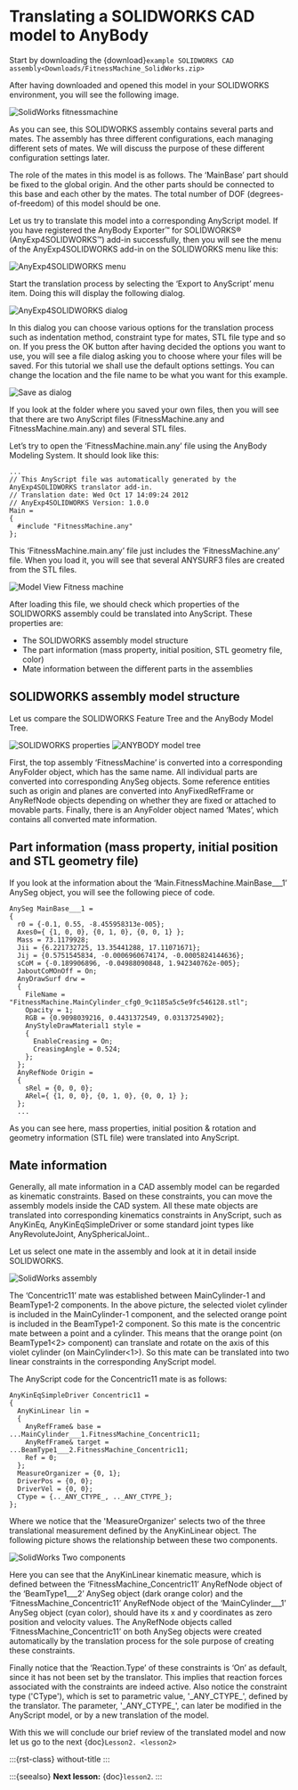 # Translating a SOLIDWORKS CAD model to AnyBody

Start by downloading the {download}`example SOLIDWORKS CAD assembly<Downloads/FitnessMachine_SolidWorks.zip>`

After having downloaded and opened this model in your SOLIDWORKS
environment, you will see the following image.

![SolidWorks fitnessmachine](_static/lesson1/lesson1_image1.png)

As you can see, this SOLIDWORKS assembly contains several parts and
mates. The assembly has three different configurations, each managing
different sets of mates. We will discuss the purpose of these different
configuration settings later.

The role of the mates in this model is as follows. The ‘MainBase’ part
should be fixed to the global origin. And the other parts should be
connected to this base and each other by the mates. The total number of
DOF (degrees-of-freedom) of this model should be one.

Let us try to translate this model into a corresponding AnyScript model.
If you have registered the AnyBody Exporter™ for SOLIDWORKS®
(AnyExp4SOLIDWORKS™) add-in successfully, then you will see the menu of
the AnyExp4SOLIDWORKS add-in on the SOLIDWORKS menu like this:

![AnyExp4SOLIDWORKS menu](_static/lesson1/lesson1_image2.png)

Start the translation process by selecting the ‘Export to AnyScript’
menu item. Doing this will display the following dialog.

![AnyExp4SOLIDWORKS dialog](_static/lesson1/lesson1_image3.png)

In this dialog you can choose various options for the translation
process such as indentation method, constraint type for mates, STL file
type and so on. If you press the OK button after having decided the
options you want to use, you will see a file dialog asking you to choose
where your files will be saved. For this tutorial we shall use the
default options settings. You can change the location and the file name
to be what you want for this example.

![Save as dialog](_static/lesson1/lesson1_image4.PNG)

If you look at the folder where you saved your own files, then you will
see that there are two AnyScript files (FitnessMachine.any and
FitnessMachine.main.any) and several STL files.

Let’s try to open the ‘FitnessMachine.main.any’ file using the AnyBody
Modeling System. It should look like this:

```AnyScriptDoc
...
// This AnyScript file was automatically generated by the AnyExp4SOLIDWORKS translator add-in.
// Translation date: Wed Oct 17 14:09:24 2012
// AnyExp4SOLIDWORKS Version: 1.0.0
Main =
{
  #include "FitnessMachine.any"
};
```

This ‘FitnessMachine.main.any’ file just includes the
‘FitnessMachine.any’ file. When you load it, you will see that several
ANYSURF3 files are created from the STL files.

![Model View Fitness machine](_static/lesson1/lesson1_image5.png)

After loading this file, we should check which properties of the
SOLIDWORKS assembly could be translated into AnyScript. These properties
are:

- The SOLIDWORKS assembly model structure
- The part information (mass property, initial position, STL geometry
  file, color)
- Mate information between the different parts in the assemblies

## SOLIDWORKS assembly model structure

Let us compare the SOLIDWORKS Feature Tree and the AnyBody Model Tree.

![SOLIDWORKS properties](_static/lesson1/lesson1_image6.png)  ![ANYBODY model tree](_static/lesson1/lesson1_image7.PNG)

First, the top assembly ‘FitnessMachine’ is converted into a
corresponding AnyFolder object, which has the same name. All individual
parts are converted into corresponding AnySeg objects. Some reference
entities such as origin and planes are converted into AnyFixedRefFrame
or AnyRefNode objects depending on whether they are fixed or attached to
movable parts. Finally, there is an AnyFolder object named ‘Mates’,
which contains all converted mate information.

## Part information (mass property, initial position and STL geometry file)

If you look at the information about the
‘Main.FitnessMachine.MainBase\_\_\_1’ AnySeg object, you will see the
following piece of code.

```AnyScriptDoc
AnySeg MainBase___1 =
{
  r0 = {-0.1, 0.55, -8.455958313e-005};
  Axes0={ {1, 0, 0}, {0, 1, 0}, {0, 0, 1} };
  Mass = 73.1179928;
  Jii = {6.221732725, 13.35441288, 17.11071671};
  Jij = {0.5751545834, -0.0006960674174, -0.0005824144636};
  sCoM = {-0.189906896, -0.04988090848, 1.942340762e-005};
  JaboutCoMOnOff = On;
  AnyDrawSurf drw =
  {
    FileName = "FitnessMachine.MainCylinder_cfg0_9c1185a5c5e9fc546128.stl";
    Opacity = 1;
    RGB = {0.9098039216, 0.4431372549, 0.03137254902};
    AnyStyleDrawMaterial1 style =
    {
      EnableCreasing = On;
      CreasingAngle = 0.524;
    };
  };
  AnyRefNode Origin =
  {
    sRel = {0, 0, 0};
    ARel={ {1, 0, 0}, {0, 1, 0}, {0, 0, 1} };
  };
  ...
```

As you can see here, mass properties, initial position & rotation and
geometry information (STL file) were translated into AnyScript.

## Mate information

Generally, all mate information in a CAD assembly model can be regarded
as kinematic constraints. Based on these constraints, you can move the
assembly models inside the CAD system. All these mate objects are
translated into corresponding kinematics constraints in AnyScript, such
as AnyKinEq, AnyKinEqSimpleDriver or some standard joint types like
AnyRevoluteJoint, AnySphericalJoint..

Let us select one mate in the assembly and look at it in detail inside
SOLIDWORKS.

![SolidWorks assembly](_static/lesson1/lesson1_image8.png)

The ‘Concentric11’ mate was established between MainCylinder-1 and
BeamType1-2 components. In the above picture, the selected violet
cylinder is included in the MainCylinder-1 component, and
the selected orange point is included in the BeamType1-2 component. So
this mate is the concentric mate between a point and a cylinder. This
means that the orange point (on BeamType1\<2> component) can translate and
rotate on the axis of this violet cylinder (on MainCylinder\<1>). So this
mate can be translated into two linear constraints in the corresponding
AnyScript model.

The AnyScript code for the Concentric11 mate is as follows:

```AnyScriptDoc
AnyKinEqSimpleDriver Concentric11 =
{
  AnyKinLinear lin =
  {
    AnyRefFrame& base = ...MainCylinder___1.FitnessMachine_Concentric11;
    AnyRefFrame& target = ...BeamType1___2.FitnessMachine_Concentric11;
    Ref = 0;
  };
  MeasureOrganizer = {0, 1};
  DriverPos = {0, 0};
  DriverVel = {0, 0};
  CType = {.._ANY_CTYPE_, .._ANY_CTYPE_};
};
```

Where we notice that the 'MeasureOrganizer' selects two of the three
translational measurement defined by the AnyKinLinear object. The
following picture shows the relationship between these two components.

![SolidWorks Two components](_static/lesson1/lesson1_image9.png)

Here you can see that the AnyKinLinear kinematic measure, which is
defined between the ‘FitnessMachine_Concentric11’ AnyRefNode object of
the ‘BeamType1\_\_\_2’ AnySeg object (dark orange color) and the
‘FitnessMachine_Concentric11’ AnyRefNode object of the
‘MainCylinder\_\_\_1’ AnySeg object (cyan color), should have its x and
y coordinates as zero position and velocity values. The AnyRefNode
objects called ‘FitnessMachine_Concentric11’ on both AnySeg objects
were created automatically by the translation process for the sole
purpose of creating these constraints.

Finally notice that the ‘Reaction.Type’ of these constraints is ‘On’ as
default, since it has not been set by the translator. This implies that
reaction forces associated with the constraints are indeed active. Also
notice the constraint type ('CType'), which is set to parametric value,
'\_ANY_CTYPE\_', defined by the translator. The parameter,
'\_ANY_CTYPE\_', can later be modified in the AnyScript model, or by a
new translation of the model.

With this we will conclude our brief review of the translated model and
now let us go to the next {doc}`Lesson2. <lesson2>`

:::{rst-class} without-title
:::

:::{seealso}
**Next lesson:** {doc}`lesson2`.
:::
